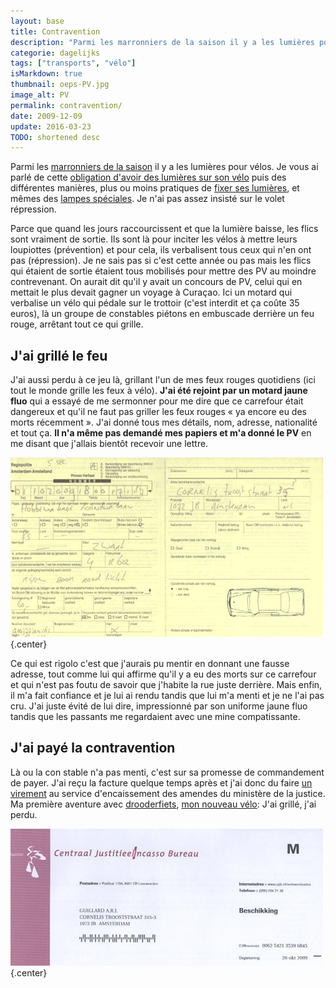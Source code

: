 ```yaml
---
layout: base
title: Contravention
description: "Parmi les marronniers de la saison il y a les lumières pour vélos. Je vous ai parlé de cette obligation d'avoir des lumières sur son vélo puis des différe"
categorie: dagelijks
tags: ["transports", "vélo"]
isMarkdown: true
thumbnail: oeps-PV.jpg
image_alt: PV
permalink: contravention/
date: 2009-12-09
update: 2016-03-23
TODO: shortened desc
---
```


Parmi les [marronniers de la saison](/c-est-la-fin-de-l-ete) il y a les lumières pour vélos. Je vous ai parlé de cette [obligation d'avoir des lumières sur son vélo](/lumieres-hiver) puis des différentes manières, plus ou moins pratiques de [fixer ses lumières](/les-nouvelles-lampes-de-la-nuit), et mêmes des [lampes spéciales](/les-lampes-velo-hema). Je n'ai pas assez insisté sur le volet répression.

Parce que quand les jours raccourcissent et que la lumière baisse, les flics sont vraiment de sortie. Ils sont là pour inciter les vélos à mettre leurs loupiottes (prévention) et pour cela, ils verbalisent tous ceux qui n'en ont pas (répression). Je ne sais pas si c'est cette année ou pas mais les flics qui étaient de sortie étaient tous mobilisés pour mettre des PV au moindre contrevenant. On aurait dit qu'il y avait un concours de PV, celui qui en mettait le plus devait gagner un voyage à Curaçao. Ici un motard qui verbalise un vélo qui pédale sur le trottoir (c'est interdit et ça coûte 35 euros), là un groupe de constables piétons en embuscade derrière un feu rouge, arrêtant tout ce qui grille.

## J'ai grillé le feu

J'ai aussi perdu à ce jeu là, grillant l'un de mes feux rouges quotidiens (ici tout le monde grille les feux à vélo). **J'ai été rejoint par un motard jaune fluo** qui a essayé de me sermonner pour me dire que ce carrefour était dangereux et qu'il ne faut pas griller les feux rouges « ya encore eu des morts récemment ». J'ai donné tous mes détails, nom, adresse, nationalité et tout ça. **Il n'a même pas demandé mes papiers et m'a donné le PV** en me disant que j'allais bientôt recevoir une lettre.

![PV](oeps-PV.jpg){.center}

Ce qui est rigolo c'est que j'aurais pu mentir en donnant une fausse adresse, tout comme lui qui affirme qu'il y a eu des morts sur ce carrefour et qui n'est pas foutu de savoir que j'habite la rue juste derrière. Mais enfin, il m'a fait confiance et je lui ai rendu tandis que lui m'a menti et je ne l'ai pas cru. J'ai juste évité de lui dire, impressionné par son uniforme jaune fluo tandis que les passants me regardaient avec une mine compatissante. 

## J'ai payé la contravention

Là ou la con stable n'a pas menti, c'est sur sa promesse de commandement de payer. J'ai reçu la facture quelque temps après et j'ai donc du faire [un virement](/les-virements-et-les-cheques) au service d'encaissement des amendes du ministère de la justice. Ma première aventure avec [drooderfiets](https://pixelfed.social/drooderfiets), [mon nouveau vélo](/drooderfiets-mon-nouveau-velo): J'ai grillé, j'ai perdu.

![entête de l'amende](oeps-amende.jpg){.center}
